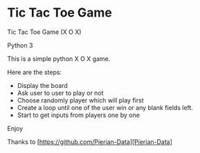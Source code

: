 # Tic Tac Toe Game
Tic Tac Toe Game (X O X) 

Python 3

This is a simple python X O X game.


Here are the steps:

* Display the board
* Ask user to user to play or not
* Choose randomly player which will play first
* Create a loop until one of the user win or any blank fields left.
* Start to get inputs from players one by one

Enjoy

Thanks to  [https://github.com/Pierian-Data][Pierian-Data]

[Pierian-Data]: https://github.com/Pierian-Data